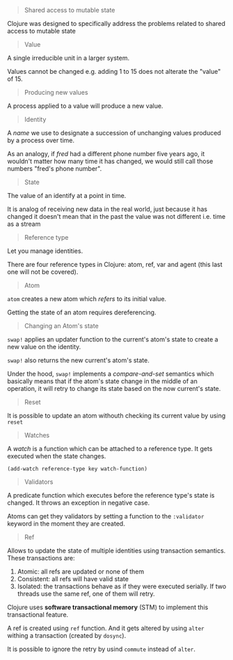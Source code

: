 > Shared access to mutable state

Clojure was designed to specifically address the problems related to shared access to mutable state

> Value

A single irreducible unit in a larger system.

Values cannot be changed e.g. adding 1 to 15 does not alterate the "value" of 15.

> Producing new values

A process applied to a value will produce a new value.

> Identity

A *name* we use to designate a succession of unchanging values produced by a process over time.

As an analogy, if _fred_ had a different phone number five years ago, it wouldn't matter how many time it has changed, we would still call those numbers "fred's phone number".

> State

The value of an identify at a point in time.

It is analog of receiving new data in the real world, just because it has changed it doesn't mean that in the past the value was not different i.e. time as a stream

> Reference type

Let you manage identities.

There are four reference types in Clojure: atom, ref, var and agent (this last one will not be covered).

> Atom

`atom` creates a new atom which *refers*  to its initial value.

Getting the state of an atom requires dereferencing.

> Changing an Atom's state

`swap!` applies an updater function to the current's atom's state to create a new value on the identity.

`swap!` also returns the new current's atom's state.

Under the hood, `swap!` implements a *compare-and-set* semantics which basically means that if the atom's state change in the middle of an operation, it will retry to change its state based on the now current's state.

> Reset

It is possible to update an atom withouth checking its current value by using `reset`

> Watches

A *watch* is a function which can be attached to a reference type. It gets executed when the state changes.

`(add-watch reference-type key watch-function)`

> Validators

A predicate function which executes before the reference type's state is changed. It throws an exception in negative case.

Atoms can get they validators by setting a function to the `:validator` keyword in the moment they are created.

> Ref

Allows to update the state of multiple identities using transaction semantics. These transactions are:

1. Atomic: all refs are updated or none of them
2. Consistent: all refs will have valid state
3. Isolated: the transactions behave as if they were executed serially. If two threads use the same ref, one of them will retry.

Clojure uses __software transactional memory__ (STM) to implement this transactional feature.

A ref is created using `ref` function. And it gets altered by using `alter` withing a transaction (created by `dosync`).

It is possible to ignore the retry by usind `commute` instead of `alter`.